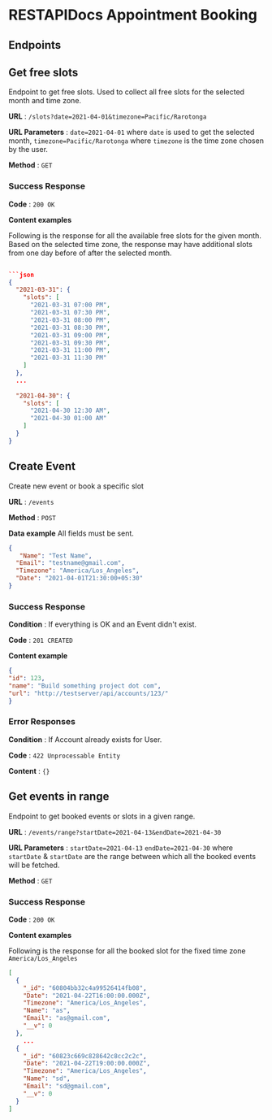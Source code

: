 
# RESTAPIDocs Appointment Booking



## Endpoints



## Get free slots


Endpoint to get free slots.
Used to collect all free slots for the selected month and time zone.

  **URL** : `/slots?date=2021-04-01&timezone=Pacific/Rarotonga`
  
  **URL Parameters** : `date=2021-04-01` where `date` is used to get the selected month,  `timezone=Pacific/Rarotonga` where `timezone` is the  time zone chosen by the user.  
  
**Method**  :  `GET`


### Success Response

 
**Code** : `200 OK`


**Content examples**
 

Following is the response for all the available free slots for the given month.
Based on the selected time zone, the response may have additional slots from one day before of after the selected month.

  

```json

```json
{
  "2021-03-31": {
    "slots": [
      "2021-03-31 07:00 PM",
      "2021-03-31 07:30 PM",
      "2021-03-31 08:00 PM",
      "2021-03-31 08:30 PM",
      "2021-03-31 09:00 PM",
      "2021-03-31 09:30 PM",
      "2021-03-31 11:00 PM",
      "2021-03-31 11:30 PM"
    ]
  },
  ...
  
  "2021-04-30": {
    "slots": [
      "2021-04-30 12:30 AM",
      "2021-04-30 01:00 AM"
    ]
  }
}
```



## Create Event


Create new event or book a specific slot

  **URL** : `/events`
  
**Method**  :  `POST`
 


**Data example** All fields must be sent.
 

```json
{
   "Name": "Test Name",
  "Email": "testname@gmail.com",
  "Timezone": "America/Los_Angeles",
  "Date": "2021-04-01T21:30:00+05:30"
}
```

  

### Success Response

**Condition** : If everything is OK and an Event didn't exist.

**Code** : `201 CREATED`

**Content example**
 

```json
{
"id": 123,
"name": "Build something project dot com",
"url": "http://testserver/api/accounts/123/"
}
```

### Error Responses

**Condition** : If Account already exists for User.

**Code** : `422 Unprocessable Entity`

**Content** : `{}`
 


## Get events in range


Endpoint to get booked events or slots in a given range.

  **URL** : `/events/range?startDate=2021-04-13&endDate=2021-04-30`
  
  **URL Parameters** : `startDate=2021-04-13`   `endDate=2021-04-30` where `startDate` & `startDate` are the range between which all the booked events will be fetched.
  
**Method**  :  `GET`


### Success Response

 
**Code** : `200 OK`


**Content examples**
 

Following is the response for all the booked slot for the fixed time zone   `America/Los_Angeles`
  


```json
[
  {
    "_id": "60804bb32c4a99526414fb08",
    "Date": "2021-04-22T16:00:00.000Z",
    "Timezone": "America/Los_Angeles",
    "Name": "as",
    "Email": "as@gmail.com",
    "__v": 0
  },
	...
  {
    "_id": "60823c669c828642c8cc2c2c",
    "Date": "2021-04-22T19:00:00.000Z",
    "Timezone": "America/Los_Angeles",
    "Name": "sd",
    "Email": "sd@gmail.com",
    "__v": 0
  }
]
```

